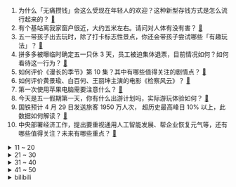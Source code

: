 1. 为什么「无痛攒钱」会这么受现在年轻人的欢迎？这种新型存钱方式是怎么流行起来的？ [:link:](https://www.zhihu.com/question/597461349)
2. 有个基站离我家窗户很近，大约五米左右。请问对人体有没有害？ [:link:](https://www.zhihu.com/question/593255596)
3. 五一带孩子出去玩时，除了打卡标志性景点，你还会带孩子尝试哪些「有趣玩法」？ [:link:](https://www.zhihu.com/question/595440957)
4. 拼多多被曝临时确定五一只休 3 天，员工被迫集体退票，目前情况如何？如何看待这一行为？ [:link:](https://www.zhihu.com/question/598242000)
5. 如何评价《漫长的季节》第 10 集？其中有哪些值得关注的剧情点？ [:link:](https://www.zhihu.com/question/598420577)
6. 如何评价黄景瑜、白百何、王丽坤主演的电影《检察风云》？ [:link:](https://www.zhihu.com/question/530747305)
7. 第一次使用苹果电脑需要注意什么？ [:link:](https://www.zhihu.com/question/569810223)
8. 今天是五一假期第一天，你有什么出游计划吗，实际游玩体验如何？ [:link:](https://www.zhihu.com/question/598378647)
9. 国铁预计 4 月 29 日发送旅客 1950 万人次， 超历史最高峰日 10% 以上，此数据如何解读？ [:link:](https://www.zhihu.com/question/598387731)
10. 中央部署经济工作，提出要重视通用人工智能发展、帮企业恢复元气等，还有哪些值得关注？未来有哪些重点？ [:link:](https://www.zhihu.com/question/598417805)
<details>
<summary>11 ~ 20</summary>

11. 90 后北漂女孩副业开淄博烧烤月入三十万，开张一个半月营业额猛翻二十倍，如何看待流量带来的「风口」？ [:link:](https://www.zhihu.com/question/597679629)
12. 尹锡悦在美国会发表演讲，歪曲历史大谈长津湖战役，遭外交部驳斥，从历史角度如何评价尹锡悦这一言论？ [:link:](https://www.zhihu.com/question/598257609)
13. 第一次参加半程马拉松需要注意准备什么？ [:link:](https://www.zhihu.com/question/597546129)
14. 微信、钉钉、飞书等及时通讯工具的出现，是否让工作和生活没有了边界？你怎么看？ [:link:](https://www.zhihu.com/question/597387636)
15. 如何评价《海贼王》1082话？ [:link:](https://www.zhihu.com/question/598374559)
16. 一个人吃火锅丢不丢脸? [:link:](https://www.zhihu.com/question/597989017)
17. 消息称塞尔维亚总统武契奇被紧急送医，真实性如何，哪些信息值得关注？ [:link:](https://www.zhihu.com/question/598244658)
18. 2023 年，手机应该买多大内存、存储？ [:link:](https://www.zhihu.com/question/597884315)
19. 中央网信办发文，不得采用「标题党」断章取义企业家过往言论，干扰企业正常经营，释放了什么信号？ [:link:](https://www.zhihu.com/question/598257840)
20. 五一期间酒店价格猛涨，年轻人玩起「交换旅游」，「你住我家，我睡你床」，如何看待此事？有哪些需要注意的？ [:link:](https://www.zhihu.com/question/598097164)
</details>
<details>
<summary>21 ~ 30</summary>

21. 身边有一个素食者是什么感受？ [:link:](https://www.zhihu.com/question/309489608)
22. 甘肃酒泉发生车辆碰撞事故已致 7 人死亡 10 人受伤，2 名事故责任人已被控制，如何从法律角度解读？ [:link:](https://www.zhihu.com/question/598405629)
23. 如何评价电影《这么多年》？ [:link:](https://www.zhihu.com/question/597460806)
24. 10 公里 55 分钟，还有一个月跑全马，应该怎么训练？ [:link:](https://www.zhihu.com/question/596983283)
25. 如何看待「安切洛蒂是不是永远无法超越瓜迪奥拉和穆里尼奥」这一说法？这几位名帅实力对比如何？ [:link:](https://www.zhihu.com/question/597439529)
26. 跟团旅行时遇到不合理的「霸王条款」应该怎么办？如何在保障自身安全的情况下维权？ [:link:](https://www.zhihu.com/question/597946309)
27. 奇迹诞生之地！湖人淘汰灰熊，NBA历史首次黑八+黑七同时上演，你怎么看今年的季后赛？ [:link:](https://www.zhihu.com/question/598399800)
28. 多人发帖「低价转让」五一酒店客房，这真的靠谱吗？可能有哪些漏洞？不小心被骗后该如何维权？ [:link:](https://www.zhihu.com/question/598404777)
29. 2023 五一假期你打算如何度过？ [:link:](https://www.zhihu.com/question/596513446)
30. 今年「五一」假期预计24000 万人次出游，你出门了吗？来说说你的见闻感受？ [:link:](https://www.zhihu.com/question/598383898)
</details>
<details>
<summary>31 ~ 40</summary>

31. 两束相位相反的光叠加，光就消失了，那光的能量哪去了？ [:link:](https://www.zhihu.com/question/34125620)
32. 《崩坏：星穹铁道》中有大量可收集的游戏音乐，如何评价游戏中的配乐及音乐们？ [:link:](https://www.zhihu.com/question/598230135)
33. 如果让你讲《红楼梦》，你最想分享的情节是什么？ [:link:](https://www.zhihu.com/question/591513134)
34. 武林外传里，老邢和小六有什么根本的区别？ [:link:](https://www.zhihu.com/question/411727109)
35. 美国得州拟鼓励教职员工「武装起来」，此举可能造成哪些严重后果？ [:link:](https://www.zhihu.com/question/598064065)
36. 《天书奇谭》中蛋生有108种法术，孙悟空只有72种，他们斗法，谁更厉害？ [:link:](https://www.zhihu.com/question/597926828)
37. 如何评价易小星执导，乔杉、范丞丞、马丽、张婧仪等主演的喜剧电影《人生路不熟》？ [:link:](https://www.zhihu.com/question/582034000)
38. 五一假期第一天，宅家未出远门的你，计划如何度过？ [:link:](https://www.zhihu.com/question/598377531)
39. 旅途中就餐该如何选择？有哪些注意事项？如何避免「天价账单」等隐形消费？就餐后若身体不适，该如何维权？ [:link:](https://www.zhihu.com/question/597946252)
40. 4 月 29 日沙特联赛利雅得胜利 4:0 布赖代先锋仍第二，C 罗头球破三场球荒，如何评价这场比赛？ [:link:](https://www.zhihu.com/question/598379025)
</details>
<details>
<summary>41 ~ 50</summary>

41. 美国第一共和银行股价今年已下跌 90% 以上，媒体称美国联邦存款保险公司准备接管，将有何影响？ [:link:](https://www.zhihu.com/question/598348274)
42. 央行数据显示，一季度房地产开发贷款增速提升，个人住房贷款增速回落，哪些信息值得关注？ [:link:](https://www.zhihu.com/question/598258184)
43. 怎样评价 Jan Vermeer的《戴珍珠耳环的少女》 这幅画及同名电影？ [:link:](https://www.zhihu.com/question/31279532)
44. 你在《崩坏：星穹铁道》里找到了哪些有趣的梗？ [:link:](https://www.zhihu.com/question/598241328)
45. 五一假期，有哪些小众景点适合一家三口？ [:link:](https://www.zhihu.com/question/595310734)
46. 为什么数学能用来解释宇宙？ [:link:](https://www.zhihu.com/question/442967237)
47. 什么是工农业剪刀差？ [:link:](https://www.zhihu.com/question/25056032)
48. 如何评价金庸小说中的小龙女？ [:link:](https://www.zhihu.com/question/583386811)
49. 产后恢复身材，有哪些运动可以尝试，有哪些在家可以使用的运动装备呢？ [:link:](https://www.zhihu.com/question/597238947)
50. 有什么听起来很神奇的语言学事实？ [:link:](https://www.zhihu.com/question/588032215)
</details><details>
<summary>bilibili</summary>

1. 没开玩笑  淄博已经进化到5.0版本了... [:link:](//www.bilibili.com/video/BV1BX4y1m7jP)
2. 哈哈，甲方破防了 [:link:](//www.bilibili.com/video/BV1Dg4y1L7hd)
3. 【亮记生物鉴定】网络热传生物鉴定48 [:link:](//www.bilibili.com/video/BV1Xh411j7yC)
4. 5斤的铁勺，60cm的铁锅，这道菜，很费手。。 [:link:](//www.bilibili.com/video/BV1cM411G7rL)
5. 我当爸爸了！ [:link:](//www.bilibili.com/video/BV1qh4y1n7C3)
6. 从上厕所的规则就知道挪威的男人地位如何了 [:link:](//www.bilibili.com/video/BV1bc411J7SR)
7. 咱就是说，这是纯友谊，还是真爱情？ [:link:](//www.bilibili.com/video/BV1Vk4y1n7X1)
8. 一群up主在欢乐谷玩共享位置捉迷藏！效果爆炸！【最终集】 [:link:](//www.bilibili.com/video/BV1ph41177Mt)
9. 以前年轻人消费 VS 现在年轻人消费 [:link:](//www.bilibili.com/video/BV1F24y1F7Y5)
10. 爷 青 回 ！丢人之旅！【森林之子#1】 [:link:](//www.bilibili.com/video/BV19M4y187ww)
<details>
<summary>11 ~ 20</summary>

11. 帅小伙自制淄博烧烤，不用去淄博也能吃爽啦！ [:link:](//www.bilibili.com/video/BV1Sz4y1a7tU)
12. 看完4月新番，外星人连夜毁灭地球......【泛式】 [:link:](//www.bilibili.com/video/BV1gs4y1w7jK)
13. 蛋 [:link:](//www.bilibili.com/video/BV1pa4y157G9)
14. 当你试图扼杀我的电竞精神时 你已经输了 [:link:](//www.bilibili.com/video/BV1VV4y1d7BK)
15. 做了一个赋予食物生命的盘子 [:link:](//www.bilibili.com/video/BV1ph41177H5)
16. 眼“色”游戏（押韵版） [:link:](//www.bilibili.com/video/BV17P411U7tp)
17. 《原神》角色演示-「卡维：忱挚织穹」 [:link:](//www.bilibili.com/video/BV1MT411H7ia)
18. 当你总觉得自己很独特时 [:link:](//www.bilibili.com/video/BV1eh41177oB)
19. “有 种 你 试 试” [:link:](//www.bilibili.com/video/BV1Lk4y1n7dL)
20. "挖错了坟，该拜哪尊神啊？！" [:link:](//www.bilibili.com/video/BV13c411n7r1)
</details>
<details>
<summary>21 ~ 30</summary>

21. 联合国正式入驻B站！ [:link:](//www.bilibili.com/video/BV1Am4y1C78m)
22. 20世纪的“哲学王”是谁？【奇葩小国46】 [:link:](//www.bilibili.com/video/BV19g4y177co)
23. 这个技能有点刑！慢放百倍，三分钟学会飞牌绝技！ [:link:](//www.bilibili.com/video/BV1ks4y1c7sV)
24. 耶！发车！ [:link:](//www.bilibili.com/video/BV16V4y1R7a5)
25. 保  护  砂  隐  村 [:link:](//www.bilibili.com/video/BV11V4y1R7tD)
26. [Choreography Video] SEVENTEEN - Super [:link:](//www.bilibili.com/video/BV1ea4y1V7RG)
27. 完了，这下解释不清楚了 [:link:](//www.bilibili.com/video/BV1FL411e7rt)
28. 提前感受五一的恐惧｜人真的好多啊啊啊！！ [:link:](//www.bilibili.com/video/BV1Do4y147GW)
29. 勾栏听曲说是 [:link:](//www.bilibili.com/video/BV1Kh4y1n7Lr)
30. 斗电子蛐蛐.品百味人生 [:link:](//www.bilibili.com/video/BV1EM411G7vq)
</details>
<details>
<summary>31 ~ 40</summary>

31. 职场人的内心独白之 表面客气友好，内心暴躁输出。 [:link:](//www.bilibili.com/video/BV1xh4y1n7gn)
32. 【星穹铁道】最新免费星琼！开服后新增，1620星琼千万别忘了领 [:link:](//www.bilibili.com/video/BV1Lo4y1L7CW)
33. 《明日方舟》限定干员「缪尔赛思」前瞻PV [:link:](//www.bilibili.com/video/BV1Zs4y1c7td)
34. 中国人的油纸伞撑的不是雨，撑的是五千年的文化自信！ [:link:](//www.bilibili.com/video/BV1Jh411778A)
35. 中年男性魅力比拼！ [:link:](//www.bilibili.com/video/BV1Tc411n7Qh)
36. 为啥风靡全球的奶酪，就是在中国混不开呢？ [:link:](//www.bilibili.com/video/BV12c411J7nE)
37. Emotional Damage破防哥Steven He来B站啦！ [:link:](//www.bilibili.com/video/BV1Wa4y1V7j2)
38. 一首《坎农》，致所有的相遇与重逢 [:link:](//www.bilibili.com/video/BV1yL411Y74i)
39. 【Minecraft】我们烧了张rtx4090,只为这300秒极致画面 [:link:](//www.bilibili.com/video/BV1Vk4y1n74b)
40. 永远不要低估河南碳水！馍馍装一切，谁吃谁迷糊 [:link:](//www.bilibili.com/video/BV1wo4y1t7Am)
</details>
<details>
<summary>41 ~ 50</summary>

41. 喊口号就能让战士往上冲?解密战时政治动员有多复杂【思维实验室】 [:link:](//www.bilibili.com/video/BV1Qk4y177wj)
42. 真的没人吃这玩意吗？！ [:link:](//www.bilibili.com/video/BV1ya4y1V7JD)
43. 【黑塔】⚡你能忍受转圈圈的洗脑么⚡◑ω◐️⚡ [:link:](//www.bilibili.com/video/BV1BL411Y7iV)
44. 千万别一次性养一千条蚕！！ [:link:](//www.bilibili.com/video/BV1Ya4y1V7mW)
45. 这个艺人的人设很真实啊.... [:link:](//www.bilibili.com/video/BV1YV4y1R7gR)
46. 我知道阁下的胆子很大，但假如遇上我这几款装置呢？ [:link:](//www.bilibili.com/video/BV1rP411U74X)
47. 奇行种，也没有多奇怪嘛…… [:link:](//www.bilibili.com/video/BV1fh41157au)
48. 【更新至429】SEVENTEEN  - 孙悟空(Super) 舞台 直拍 练习室 零站 [:link:](//www.bilibili.com/video/BV19a4y1V73t)
49. 不好意思 买到真的了 [:link:](//www.bilibili.com/video/BV1no4y1L7Ka)
50. 五一期间可以白拿的6款皮肤：末日机甲和时之恋人可真香！ [:link:](//www.bilibili.com/video/BV1dM4y187gp)
</details>
<details>
<summary>51 ~ 60</summary>

51. 骑行315国道去新疆，沿途太荒凉草都没一根，入住戈壁滩烂尾加油站感觉不错 [:link:](//www.bilibili.com/video/BV19h4y1n7BS)
52. 意大利新现实主义巅峰！穷过的人才懂！【25格】《偷自行车的人》 [:link:](//www.bilibili.com/video/BV1nP411U7ba)
53. 《关于男朋友休假顺便带走了我腿这件事》 [:link:](//www.bilibili.com/video/BV1CM411G7XW)
54. 我与山区37名小学生一起造了辆火星车！ [:link:](//www.bilibili.com/video/BV1dh411j7iP)
55. “真正好的教育 能扭转人的一生” [:link:](//www.bilibili.com/video/BV1aM41157sp)
56. 女版海贼王（分享一波奇奇怪怪的知识） [:link:](//www.bilibili.com/video/BV15o4y1t7hd)
57. 放假了！给你们来点恐怖故事！！ [:link:](//www.bilibili.com/video/BV1pz4y1Y7Vd)
58. 【Zc故事】危 险 外 卖 [:link:](//www.bilibili.com/video/BV1km4y1y7kt)
59. 素菜炒法技巧，，“万能公式”！！高能干货总结！！！ [:link:](//www.bilibili.com/video/BV1Mz4y1Y7sv)
60. “所有人给我站一边，因为超人强我要发癫” [:link:](//www.bilibili.com/video/BV1mo4y157XS)
</details>
<details>
<summary>61 ~ 70</summary>

61. 【星穹铁道宝箱全收集】雅利洛-Ⅵ/战利品/解密/次元扑满/冬城盾/全网最贴心的星穹铁道宝箱攻略 [:link:](//www.bilibili.com/video/BV1mm4y1y77J)
62. 车迟国斗法下——渣熊作 [:link:](//www.bilibili.com/video/BV1uV4y1d7TT)
63. 球2前69分钟究竟埋藏了多少细节？《流浪地球2》全片解析04 [:link:](//www.bilibili.com/video/BV1wV4y1d7hG)
64. 新赛季的猫咪：你对伤害一无所知！ [:link:](//www.bilibili.com/video/BV1PV4y1Z74U)
65. 落魄特种兵酗酒度日，结识小萝莉重获新生，奥斯卡影帝覆灭黑帮 [:link:](//www.bilibili.com/video/BV1ss4y1R7PV)
66. 童年广告系列 [:link:](//www.bilibili.com/video/BV1vM4y187ha)
67. 如何看上去高10cm [:link:](//www.bilibili.com/video/BV1rh4y1n7UB)
68. 来自大伟哥的通讯：「星海之旅，感谢同行」 [:link:](//www.bilibili.com/video/BV19m4y1y7tF)
69. 芬兰内战中，红军为什么输给了白军？曼纳海姆(中)【历史调研室39】 [:link:](//www.bilibili.com/video/BV1Mm4y1C7Ge)
70. 《崩坏：星穹铁道》走近星穹——「希儿：离奇消失的地火奇人」 [:link:](//www.bilibili.com/video/BV1Eh4y1n7iw)
</details>
<details>
<summary>71 ~ 80</summary>

71. 跨越9000公里，带大家来看下张大孩儿.. [:link:](//www.bilibili.com/video/BV1gT411H7Va)
72. 【怒九】淦！你们的爱好…好帅啊！！ [:link:](//www.bilibili.com/video/BV1Qa4y1V7D6)
73. 求婚计划被女朋友发现后... [:link:](//www.bilibili.com/video/BV1ho4y1L7NH)
74. 谁能拒绝会跳舞的人偶呢 [:link:](//www.bilibili.com/video/BV1kh411j7n4)
75. 假如四大名著买了合订本是一种什么体验 [:link:](//www.bilibili.com/video/BV1nz4y1Y7pQ)
76. 公测130万星琼冲击全角色满命满精，这下又再创历史了 [:link:](//www.bilibili.com/video/BV1pa4y157zt)
77. 这段时间一直在忙茶叶，差点忘记自己会画画了！ [:link:](//www.bilibili.com/video/BV1rM4y187rM)
78. 想做说唱领袖 [:link:](//www.bilibili.com/video/BV1oo4y147et)
79. 逆天彩蛋！当你拒绝姬子的上车邀请，留在太空站，游戏直接通关了？？？ [:link:](//www.bilibili.com/video/BV1uv4y1J7mZ)
80. ⚡️“ 诸 神 黄 昏 ”⚡️ [:link:](//www.bilibili.com/video/BV1wo4y1t7qX)
</details>
<details>
<summary>81 ~ 90</summary>

81. 说走就走的烧烤，真的是泰裤辣 [:link:](//www.bilibili.com/video/BV17P411U7XL)
82. 清洁游泳池到底有多解压？ [:link:](//www.bilibili.com/video/BV1rM4y1877T)
83. 变身巫师！用我的咒语施展魔法！环球影城vlog [:link:](//www.bilibili.com/video/BV11L411h7k2)
84. 要跳开自己的风格不是一件容易的事 [:link:](//www.bilibili.com/video/BV1Xo4y1b7TY)
85. 求助大家 怎样可以把脸上的洗掉？ [:link:](//www.bilibili.com/video/BV1QV4y1R7W1)
86. 【星穹铁道】《踏上旅途》太短不够听？让我来扩写！！ [:link:](//www.bilibili.com/video/BV1Yg4y1L7EE)
87. 【Stray Kids】 "★★★★★ (5-STAR)" Trailer [:link:](//www.bilibili.com/video/BV1qL411h7rq)
88. 如果班主任是英语老师 [:link:](//www.bilibili.com/video/BV1aP411U7tx)
89. "爱意东升西落 浪漫至死不渝" [:link:](//www.bilibili.com/video/BV1os4y197wb)
90. 绅士情种 [:link:](//www.bilibili.com/video/BV18M411G7KS)
</details>
<details>
<summary>91 ~ 100</summary>

91. B站300W播放的整合包！这就是我梦寐以求的世界！ [:link:](//www.bilibili.com/video/BV1hL411h7uW)
92. 银狼x三月七❤️互 撩 指 南！[A]ddiction【咬人猫】 [:link:](//www.bilibili.com/video/BV1Lh4y1n75E)
93. 「小白」外卖员都在用什么手机？ [:link:](//www.bilibili.com/video/BV1ms4y1c79V)
94. 天呐！结婚3周年，飞越9000公里的惊喜… [:link:](//www.bilibili.com/video/BV1f14y1o72H)
95. 人民文娱专访马嘉祺：要越来越喜欢这个世界 [:link:](//www.bilibili.com/video/BV1Fa4y157zM)
96. 广东靓仔在家做【淄博烧烤】没想到结果会是这样！ [:link:](//www.bilibili.com/video/BV1NV4y1d7ps)
97. 【星穹铁道】最新免费福利！2020星琼和大月卡！千万别忘了领！ [:link:](//www.bilibili.com/video/BV1QX4y1B7ED)
98. 【干货】如何像人类一样吃饭 [:link:](//www.bilibili.com/video/BV1pa4y157Bh)
99. 【崩坏星穹铁道】100W古老梦华全部抽完之后，我的账号变成了什么样子（朴实无华的崩坏星穹铁道视频 [:link:](//www.bilibili.com/video/BV19k4y1773F)
100. 【TF家族】《登陆计划》系列演唱会——“蝴蝶效应” 之【上半场下半场联排全记录】 [:link:](//www.bilibili.com/video/BV1na4y1V7ha)
</details></details>